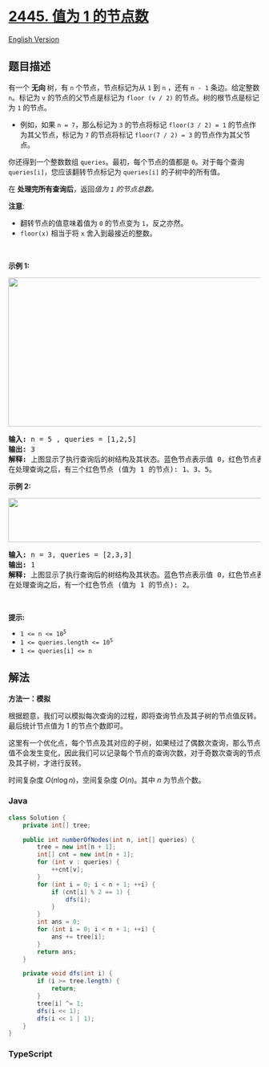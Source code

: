 # [2445. 值为 1 的节点数](https://leetcode.cn/problems/number-of-nodes-with-value-one)

[English Version](/solution/2400-2499/2445.Number%20of%20Nodes%20With%20Value%20One/README_EN.md)

## 题目描述

<!-- 这里写题目描述 -->

<p>有一个&nbsp;<strong>无向&nbsp;</strong>树，有 <code>n</code> 个节点，节点标记为从 <code>1</code> 到 <code>n</code>&nbsp;，还有&nbsp;<code>n - 1</code> 条边。给定整数 <code>n</code>。标记为 <code>v</code> 的节点的父节点是标记为&nbsp;<code>floor (v / 2)</code>&nbsp;的节点。树的根节点是标记为 <code>1</code> 的节点。</p>

<ul>
	<li>例如，如果 <code>n = 7</code>，那么标记为 <code>3</code> 的节点将标记&nbsp;<code>floor(3 / 2) = 1</code> 的节点作为其父节点，标记为 <code>7</code> 的节点将标记&nbsp;<code>floor(7 / 2) = 3</code> 的节点作为其父节点。</li>
</ul>

<p>你还得到一个整数数组 <code>queries</code>。最初，每个节点的值都是 <code>0</code>。对于每个查询 <code>queries[i]</code>，您应该翻转节点标记为&nbsp;<code>queries[i]</code> 的子树中的所有值。</p>

<p>在&nbsp;<strong>处理完所有查询后</strong>，返回<em>值为 <code>1</code> 的节点总数。</em></p>

<p><b>注意</b>:</p>

<ul>
	<li>翻转节点的值意味着值为 <code>0</code> 的节点变为 <code>1</code>，反之亦然。</li>
	<li><code>floor(x)</code>&nbsp;相当于将 <code>x</code> 舍入到最接近的整数。</li>
</ul>

<p>&nbsp;</p>

<p><strong class="example">示例 1:</strong></p>
<img alt="" src="https://fastly.jsdelivr.net/gh/doocs/leetcode@main/solution/2400-2499/2445.Number%20of%20Nodes%20With%20Value%20One/images/ex1.jpg" style="width: 600px; height: 297px;" />
<pre>
<strong>输入:</strong> n = 5 , queries = [1,2,5]
<strong>输出:</strong> 3
<strong>解释:</strong> 上图显示了执行查询后的树结构及其状态。蓝色节点表示值 0，红色节点表示值 1。
在处理查询之后，有三个红色节点 (值为 1 的节点): 1、3、5。
</pre>

<p><strong class="example">示例 2:</strong></p>
<img alt="" src="https://fastly.jsdelivr.net/gh/doocs/leetcode@main/solution/2400-2499/2445.Number%20of%20Nodes%20With%20Value%20One/images/ex2.jpg" style="width: 650px; height: 88px;" />
<pre>
<strong>输入:</strong> n = 3, queries = [2,3,3]
<strong>输出:</strong> 1
<strong>解释:</strong> 上图显示了执行查询后的树结构及其状态。蓝色节点表示值 0，红色节点表示值 1。
在处理查询之后，有一个红色节点 (值为 1 的节点): 2。
</pre>

<p>&nbsp;</p>

<p><strong>提示:</strong></p>

<ul>
	<li><code>1 &lt;= n &lt;= 10<sup>5</sup></code></li>
	<li><code>1 &lt;= queries.length &lt;= 10<sup>5</sup></code></li>
	<li><code>1 &lt;= queries[i] &lt;= n</code></li>
</ul>

## 解法

**方法一：模拟**

根据题意，我们可以模拟每次查询的过程，即将查询节点及其子树的节点值反转。最后统计节点值为 1 的节点个数即可。

这里有一个优化点，每个节点及其对应的子树，如果经过了偶数次查询，那么节点值不会发生变化，因此我们可以记录每个节点的查询次数，对于奇数次查询的节点及其子树，才进行反转。

时间复杂度 $O(n\log n)$，空间复杂度 $O(n)$。其中 $n$ 为节点个数。

### **Java**

```java
class Solution {
    private int[] tree;

    public int numberOfNodes(int n, int[] queries) {
        tree = new int[n + 1];
        int[] cnt = new int[n + 1];
        for (int v : queries) {
            ++cnt[v];
        }
        for (int i = 0; i < n + 1; ++i) {
            if (cnt[i] % 2 == 1) {
                dfs(i);
            }
        }
        int ans = 0;
        for (int i = 0; i < n + 1; ++i) {
            ans += tree[i];
        }
        return ans;
    }

    private void dfs(int i) {
        if (i >= tree.length) {
            return;
        }
        tree[i] ^= 1;
        dfs(i << 1);
        dfs(i << 1 | 1);
    }
}
```

### **TypeScript**
